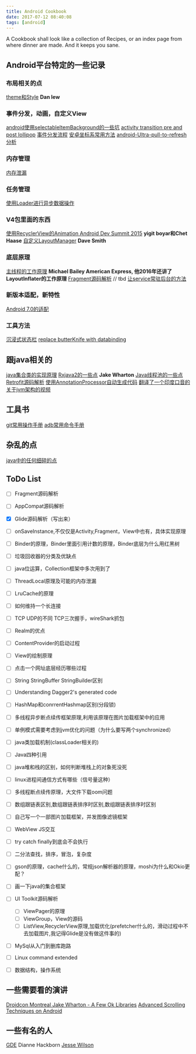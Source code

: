 ```yaml
---
title: Android Cookbook
date: 2017-07-12 08:40:08
tags: [android]
---
```


A Cookbook shall look like a collection of Recipes, or an index page from where dinner are made. And it keeps you sane.

<!--more-->

## Android平台特定的一些记录

### 布局相关的点
[theme和Style](http://haldir65.github.io/2016/10/10/theme-versus-style/)  **Dan lew**



### 事件分发，动画，自定义View
[android使用selectableItemBackground的一些坑](http://haldir65.github.io/2016/09/23/selectableItemBackground-foreground/)
[activity transition pre and post lollipop](http://haldir65.github.io/2016/09/27/activity-transition-pre-and-post-lollipop/)
[事件分发流程](http://haldir65.github.io/2016/10/06/touch-event-distribution/)
[安卓坐标系常用方法](http://haldir65.github.io/2016/10/13/2016-10-13-Android-coordinate-System/)
[android-Ultra-pull-to-refresh分析](http://haldir65.github.io/2016/10/24/2016-10-24-a-peek-on-pull-to-refresh/)


### 内存管理
[内存泄漏](http://haldir65.github.io/2016/09/18/android-inner-class-leak/)


### 任务管理
[使用Loader进行异步数据操作](http://haldir65.github.io/2016/10/15/2016-10-15-using-loader-in-android-app/)

### V4包里面的东西
[使用RecyclerView的Animation Android Dev Summit 2015](http://haldir65.github.io/2016/10/20/2016-10-20-RecyclerViewAnimationStuff/)   **yigit boyar和Chet Haase**
[自定义LayoutManager](http://haldir65.github.io/2016/10/20/2016-10-20-write-your-own-layoutmanager/)  **Dave Smith**


### 底层原理
[主线程的工作原理](http://haldir65.github.io/2016/10/12/2016-10-12-How-the-mainThread-work/) **Michael Bailey American Express, 他2016年还讲了LayoutInflater的工作原理**
[Fragment源码解析](http://haldir65.github.io/2017/07/12/2017-07-12-fragment-decoded/)   // tbd
[让service常驻后台的方法](http://haldir65.github.io/2016/10/20/2016-10-20-android-dirty-code/)

### 新版本适配，新特性
[Android 7.0的适配](http://haldir65.github.io/2016/10/08/android-7-0-new-features/)

### 工具方法
[沉浸式状态栏](http://haldir65.github.io/2016/10/14/2016-10-14-Android-translucent-status-bar/)
[replace butterKnife with databinding](http://haldir65.github.io/2016/09/22/replace-butterKnife-with-databinding/)




## 跟java相关的
[java集合类的实现原理](http://haldir65.github.io/2017/06/25/2017-06-12-Collections-Refuled-by-Stuart-Marks/)
[Rxjava2的一些点](http://haldir65.github.io/2017/04/23/2017-04-23-rxjava2-for-android/) **Jake Wharton**
[Java线程池的一些点](http://haldir65.github.io/2017/04/30/2017-04-30-concurrency-and-beyond/)
[Retrofit源码解析](http://haldir65.github.io/2017/07/01/2017-07-01-it-began-with-a-few-bits/)
[使用AnnotationProcessor自动生成代码](http://haldir65.github.io/2016/12/31/2016-12-31-Eliminating-BoilPlate-AnnotationProcessor/)
[翻译了一个印度口音的关于jvm架构的视频](http://haldir65.github.io/2017/05/24/2017-05-24-jvm-architecture/)



## 工具书
[git常用操作手册](http://haldir65.github.io/2016/09/27/git-manual/)
[adb常用命令手册](http://haldir65.github.io/2016/12/10/2016-12-10-adb-command/)

## 杂乱的点
[java中的任何细碎的点](http://haldir65.github.io/2017/06/17/2017-06-17-tiny-details-in-java/)


## ToDo List
- [ ] Fragment源码解析
- [ ] AppCompat源码解析
- [X] Glide源码解析（写出来）
- [ ] onSaveInstance,不仅仅是Activity,Fragment，View中也有，具体实现原理
- [ ] Binder的原理，Binder里面引用计数的原理，Binder底层为什么用红黑树
- [ ] 垃圾回收器的分类及优缺点
- [ ] java位运算，Collection框架中多次用到了
- [ ] ThreadLocal原理及可能的内存泄漏
- [ ] LruCache的原理
- [ ] 如何维持一个长连接
- [ ] TCP UDP的不同 TCP三次握手，wireShark抓包
- [ ] Realm的优点
- [ ] ContentProvider的启动过程
- [ ] View的绘制原理
- [ ] 点击一个网址底层经历哪些过程
- [ ] String StringBuffer StringBuilder区别
- [ ] Understanding Dagger2's generated code
- [ ] HashMap和conrrentHashmap区别(分段锁)
- [ ] 多线程异步断点续传框架原理,利用该原理在图片加载框架中的应用
- [ ] 单例模式需要考虑到jvm优化的问题（为什么要写两个synchronized）
- [ ] java类加载机制(classLoader相关的)
- [ ] Java四种引用
- [ ] java堆和栈的区别，如何判断堆栈上的对象死没死
- [ ] linux进程间通信方式有哪些（信号量这种）
- [ ] 多线程断点续传原理，大文件下载oom问题
- [ ] 数组跟链表区别,数组跟链表排序时区别,数组跟链表排序时区别
- [ ] 自己写一个一部图片加载框架，并发图像滤镜框架
- [ ] WebView JS交互
- [ ] try catch finally到底会不会执行
- [ ] 二分法查找，排序，冒泡，复杂度
- [ ] gson的原理，cache什么的，常规json解析器的原理，moshi为什么和Okio更配？
- [ ] 画一下java的集合框架
- [ ] UI Toolkit源码解析
    - [ ] ViewPager的原理
    - [ ] ViewGroup，View的源码
    - [ ] ListView,RecyclerView原理,加载优化(prefetcher什么的，滑动过程中不去加载图片,我记得Glide是没有做这件事的)
- [ ] MySql从入门到删库跑路
- [ ] Linux command extended
- [ ] 数据结构，操作系统






## 一些需要看的演讲
[Droidcon Montreal Jake Wharton - A Few Ok Libraries](https://www.youtube.com/watch?v=WvyScM_S88c)
[Advanced Scrolling Techniques on Android](https://www.youtube.com/watch?v=N3J4ZFiR_3Q)

## 一些有名的人
[GDE](https://developers.google.com/experts/all/technology/android)
Dianne Hackborn
[Jesse Wilson](https://github.com/swankjesse)
